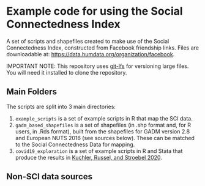 # Example code for using the Social Connectedness Index

A set of scripts and shapefiles created to make use of the Social Connectedness Index, constructed from Facebook friendship links. Files are downloadable at: <https://data.humdata.org/organization/facebook>.

IMPORTANT NOTE: This repository uses [git-lfs](https://git-lfs.github.com/) for versioning large files. You will need it installed to clone the repository.

## Main Folders

The scripts are split into 3 main directories:

1. `example_scripts` is a set of example scripts in R that map the SCI data.
2. `gadm_based_shapefiles` is a set of shapefiles (in .shp format and, for R users, in .Rds format), built from the shapefiles for GADM version 2.8 and European NUTS 2016 (see sources below). These can be matched to the Social Connectedness Data for mapping.
3. `covid19_exploration` is a set of example scripts in R and Stata that produce the results in [Kuchler, Russel, and Stroebel 2020](http://pages.stern.nyu.edu/~jstroebe/PDF/SCI_and_COVID.pdf).


## Non-SCI data sources
